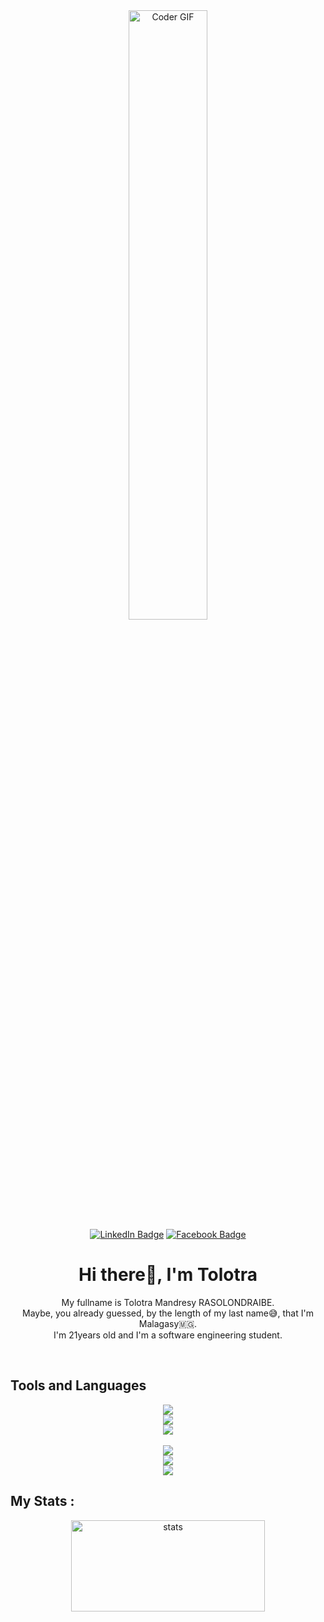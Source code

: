 <div id="header" align="center">
    <img alt="Coder GIF"src="https://miro.medium.com/max/1360/0*7Q3yvSIv_t0ioJ-Z.gif" width="50%"/>
<div id="badges">
  <a href="https://www.linkedin.com/in/tolotra-mandresy-718329235" target="_blank"> <img src="https://img.shields.io/badge/LinkedIn-blue?style=for-the-badge&logo=linkedin&logoColor=white" alt="LinkedIn Badge"/></a>
  <a href="https://www.facebook.com/profile.php?id=100008409820824" target="_blank"><img src="https://img.shields.io/badge/Facebook-blue?style=for-the-badge&logo=facebook&logoColor=white" alt="Facebook Badge"/></a>
</div>
<h1>Hi there👋, I'm Tolotra</h1>
</div>
<div>
<div align="center">
<p>
My fullname is Tolotra Mandresy RASOLONDRAIBE. </br>
Maybe, you already guessed, by the length of my last name😅, that I'm Malagasy🇲🇬.</br>
I'm 21years old and I'm a software engineering student.
</p>
</div>
</br>

<h2>Tools and Languages</h2>
<div align="center">

<img src="https://skillicons.dev/icons?i=html,css,sass,bootstrap" />
</br> 

<img src="https://skillicons.dev/icons?i=js,typescript,vue" />
</br>

<img src="https://skillicons.dev/icons?i=figma,xd,illustrator" />
</br>
</br>

<img src="https://skillicons.dev/icons?i=nodejs,express,java,python" />
</br>

<img src="https://skillicons.dev/icons?i=mysql,postgresql" />
</br>

<img src="https://skillicons.dev/icons?i=arduino" />
</div>

<h2>My Stats :</h2>
<div align="center">
    <a href="https://github.com" target="_blank">
        <img src="https://github-readme-stats.vercel.app/api?username=TolotraMandresy&count_private=true&title_color=283CE5&show_icons=true&icon_color=283CE5" alt="stats" width="310" height="146"/>
    </a></br>
</div>
</div>
</div>
